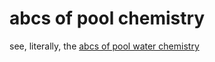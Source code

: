 ﻿# abcs of pool chemistry

see, literally, the [abcs of pool water chemistry](https://www.troublefreepool.com/blog/2018/12/12/abcs-of-pool-water-chemistry/)
